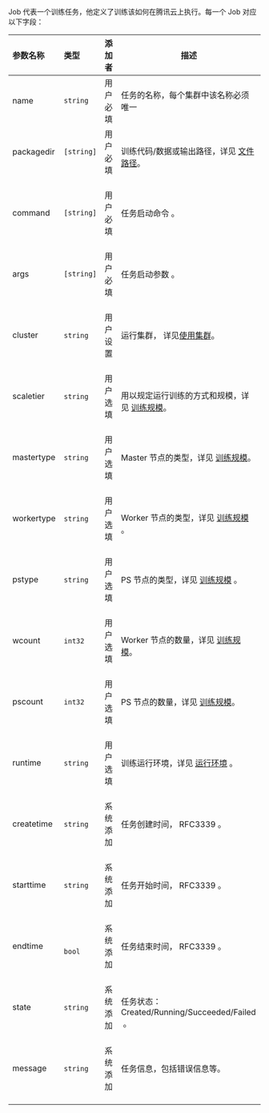 Job 代表一个训练任务，他定义了训练该如何在腾讯云上执行。每一个 Job 对应以下字段：

| 参数名称              | 类型         | 添加者     | 描述                                                |
| :------------------- | :----------- | :-------- | --------------------------------------------------- |
| name                 |`string`      | 用户必填   | 任务的名称，每个集群中该名称必须唯一                   |
| packagedir           |`[string]`    | 用户必填   | 训练代码/数据或输出路径，详见 [文件路径](https://cloud.tencent.com/document/product/851/17318)。     |
| command              |`[string]`    | 用户必填   | 任务启动命令 。                                        |
| args                 |`[string]`    | 用户必填   | 任务启动参数 。                                        |
| cluster              |`string`      | 用户设置   | 运行集群， 详见[使用集群](https://cloud.tencent.com/document/product/851/17317)。                   |
| scaletier            |`string`      | 用户选填   | 用以规定运行训练的方式和规模，详见 [训练规模](https://cloud.tencent.com/document/product/851/17319)。 |
| mastertype           |`string`      | 用户选填   | Master 节点的类型，详见 [训练规模](https://cloud.tencent.com/document/product/851/17319)。           |
| workertype           |`string`      | 用户选填   | Worker 节点的类型，详见 [训练规模](https://cloud.tencent.com/document/product/851/17319) 。          |
| pstype               |`string`      | 用户选填   | PS 节点的类型，详见 [训练规模](https://cloud.tencent.com/document/product/851/17319) 。              |
| wcount               |`int32`       | 用户选填   | Worker 节点的数量，详见 [训练规模](https://cloud.tencent.com/document/product/851/17319)。           |
| pscount              |`int32`       | 用户选填   | PS 节点的数量，详见 [训练规模](https://cloud.tencent.com/document/product/851/17319)。               |
| runtime              |`string`      | 用户选填   | 训练运行环境，详见 [运行环境](https://cloud.tencent.com/document/product/851/17320) 。               |
| createtime           |`string`      | 系统添加   | 任务创建时间， RFC3339 。                               |
| starttime            |`string`      | 系统添加   | 任务开始时间， RFC3339 。                               |
| endtime              |`bool`        | 系统添加   | 任务结束时间， RFC3339 。                              |
| state                |`string`      | 系统添加   | 任务状态：Created/Running/Succeeded/Failed  。        |
| message              |`string`      | 系统添加   | 任务信息，包括错误信息等。                              |
